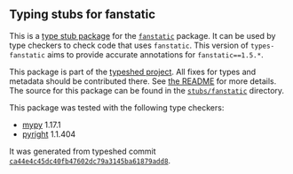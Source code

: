 ## Typing stubs for fanstatic

This is a [type stub package](https://typing.python.org/en/latest/tutorials/external_libraries.html)
for the [`fanstatic`](https://github.com/zopefoundation/fanstatic) package. It can be used by type checkers
to check code that uses `fanstatic`. This version of
`types-fanstatic` aims to provide accurate annotations for
`fanstatic==1.5.*`.

This package is part of the [typeshed project](https://github.com/python/typeshed).
All fixes for types and metadata should be contributed there.
See [the README](https://github.com/python/typeshed/blob/main/README.md)
for more details. The source for this package can be found in the
[`stubs/fanstatic`](https://github.com/python/typeshed/tree/main/stubs/fanstatic)
directory.

This package was tested with the following type checkers:
* [mypy](https://github.com/python/mypy/) 1.17.1
* [pyright](https://github.com/microsoft/pyright) 1.1.404

It was generated from typeshed commit
[`ca44e4c45dc40fb47602dc79a3145ba61879add8`](https://github.com/python/typeshed/commit/ca44e4c45dc40fb47602dc79a3145ba61879add8).